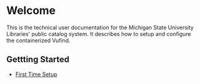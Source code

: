 # Welcome
This is the technical user documentation for the Michigan State
University Libraries' public catalog system. It describes how to
setup and configure the containerized Vufind.

## Gettting Started
* [First Time Setup](/first-time-setup)
